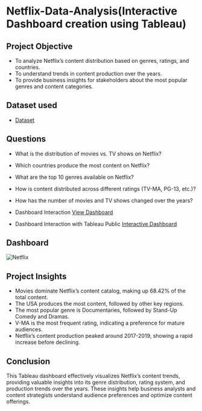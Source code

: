 # Netflix-Data-Analysis(Interactive Dashboard creation using Tableau)
## Project Objective
- To analyze Netflix’s content distribution based on genres, ratings, and countries.
- To understand trends in content production over the years.
- To provide business insights for stakeholders about the most popular genres and content categories.

## Dataset used
- <a href="https://github.com/puvvaditeja/Netflix-Data/blob/main/netflix_titles.txt">Dataset</a>

## Questions
- What is the distribution of movies vs. TV shows on Netflix?
- Which countries produce the most content on Netflix?
- What are the top 10 genres available on Netflix?
- How is content distributed across different ratings (TV-MA, PG-13, etc.)?
- How has the number of movies and TV shows changed over the years?

- Dashboard Interaction <a href="https://github.com/puvvaditeja/Netflix-Data/blob/main/Netflix.png">View Dashboard</a>

- Dashboard Interaction with Tableau Public <a href="https://public.tableau.com/app/profile/teja.puvvadi5284/viz/Netflix_17389964619490/Netflix"> Interactive Dashboard</a>

## Dashboard
![Netflix](https://github.com/user-attachments/assets/cb83da44-4f05-4b46-8aee-df2325e2f6b9)

## Project Insights
- Movies dominate Netflix’s content catalog, making up 68.42% of the total content.
- The USA produces the most content, followed by other key regions.
- The most popular genre is Documentaries, followed by Stand-Up Comedy and Dramas.
- V-MA is the most frequent rating, indicating a preference for mature audiences.
- Netflix’s content production peaked around 2017-2019, showing a rapid increase before declining.

## Conclusion
This Tableau dashboard effectively visualizes Netflix’s content trends, providing valuable insights into its genre distribution, rating system, and production trends over the years. These insights help business analysts and content strategists understand audience preferences and optimize content offerings.
